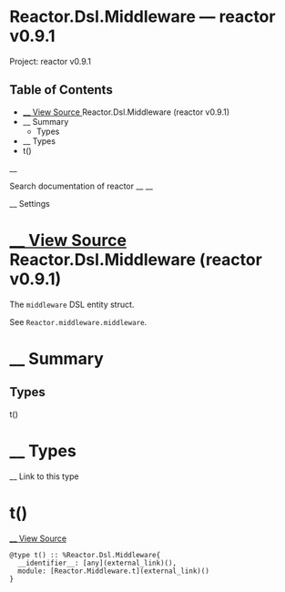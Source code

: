 # Reactor.Dsl.Middleware — reactor v0.9.1

Project: reactor v0.9.1

## Table of Contents

- [ __ View Source ](external_link) Reactor.Dsl.Middleware (reactor v0.9.1)
- __ Summary
  - Types
- __ Types
- t()

__

Search documentation of reactor __ __

__ Settings

#  [ __ View Source ](external_link) Reactor.Dsl.Middleware (reactor v0.9.1)

The `middleware` DSL entity struct.

See `Reactor.middleware.middleware`.

#  __ Summary

##  Types

t()

#  __ Types

__ Link to this type

# t()

[ __ View Source ](external_link)
    
    
    @type t() :: %Reactor.Dsl.Middleware{
      __identifier__: [any](external_link)(),
      module: [Reactor.Middleware.t](external_link)()
    }
